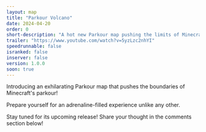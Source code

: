 ```yaml
---
layout: map
title: "Parkour Volcano"
date: 2024-04-20
order: 0
short-description: "A hot new Parkour map pushing the limits of Minecraft parkour! Coming soon!"
trailer: "https://www.youtube.com/watch?v=5yzLzc2nhYI"
speedrunnable: false
isranked: false
inserver: false
version: 1.0.0
soon: true
---
```


Introducing an exhilarating Parkour map that pushes the boundaries of Minecraft's parkour!

Prepare yourself for an adrenaline-filled experience unlike any other. 

Stay tuned for its upcoming release! Share your thought in the comments section below! 